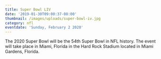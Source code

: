 ```yaml
---
title: Super Bowl LIV
date: '2019-01-30T09:00:37-08:00'
thumbnail: /images/uploads/super-bowl-iv.jpg
category: nfl
eventdate: 'Sunday, February 2 2020'
---
```


The 2020 Super Bowl will be the 54th Super Bowl in NFL history. The event will take place in Miami, Florida in the Hard Rock Stadium located in Miami Gardens, Florida. 
